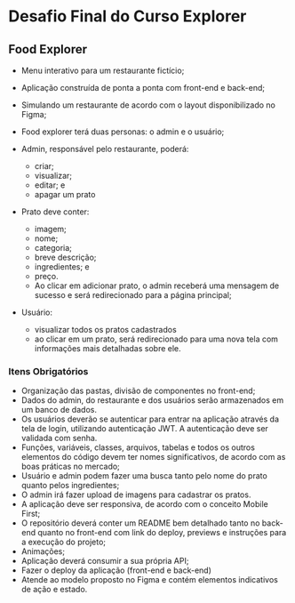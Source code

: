# Desafio Final do Curso Explorer

## Food Explorer

  - Menu interativo para um restaurante fictício;
  - Aplicação construída de ponta a ponta com front-end e back-end;
  - Simulando um restaurante de acordo com o layout disponibilizado no Figma;
  - Food explorer terá duas personas: o admin e o usuário;

  - Admin, responsável pelo restaurante, poderá:
      - criar;
      - visualizar;
      - editar; e 
      - apagar um prato
  - Prato deve conter: 
      - imagem;
      - nome;
      - categoria;
      - breve descrição;
      - ingredientes; e 
      - preço. 
      - Ao clicar em adicionar prato, o admin receberá uma mensagem de sucesso e será redirecionado para a página principal;

  - Usuário:
      - visualizar todos os pratos cadastrados 
      - ao clicar em um prato, será redirecionado para uma nova tela com informações mais detalhadas sobre ele.

### Itens Obrigatórios
  - Organização das pastas, divisão de componentes no front-end;
  - Dados do admin, do restaurante e dos usuários serão armazenados em um banco de dados.
  - Os usuários deverão se autenticar para entrar na aplicação através da tela de login, utilizando autenticação JWT. A autenticação deve ser validada com senha.
  - Funções, variáveis, classes, arquivos, tabelas e todos os outros elementos do código devem ter nomes significativos, de acordo com as boas práticas no mercado;
  - Usuário e admin podem fazer uma busca tanto pelo nome do prato quanto pelos ingredientes;
  - O admin irá fazer upload de imagens para cadastrar os pratos.
  - A aplicação deve ser responsiva, de acordo com o conceito Mobile First;
  - O repositório deverá conter um README bem detalhado tanto no back-end quanto no front-end com link do deploy, previews e instruções para a execução do projeto;
  - Animações;
  - Aplicação deverá consumir a sua própria API;
  - Fazer o deploy da aplicação (front-end e back-end)
  - Atende ao modelo proposto no Figma e contém elementos indicativos de ação e estado.


